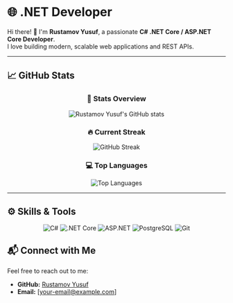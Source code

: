 # 🌐 .NET Developer  
Hi there! 👋 I'm **Rustamov Yusuf**, a passionate **C# .NET Core / ASP.NET Core Developer**.  
I love building modern, scalable web applications and REST APIs.  

---

## 📈 GitHub Stats  
<div align="center">

### 🌟 **Stats Overview**  
![Rustamov Yusuf's GitHub stats](https://github-readme-stats.vercel.app/api?username=rustamovy9&show_icons=true&theme=radical)  

### 🔥 **Current Streak**  
![GitHub Streak](https://github-readme-streak-stats.herokuapp.com/?user=rustamovy9&theme=radical)  

### 💻 **Top Languages**  
![Top Languages](https://github-readme-stats.vercel.app/api/top-langs/?username=rustamovy9&layout=compact&theme=radical)

</div>

---

## ⚙️ **Skills & Tools**  
<div align="center">
  
![C#](https://img.shields.io/badge/-C%23-239120?logo=c-sharp&logoColor=white&style=for-the-badge)
![.NET Core](https://img.shields.io/badge/-.NET_Core-512BD4?logo=.net&logoColor=white&style=for-the-badge)
![ASP.NET](https://img.shields.io/badge/-ASP.NET_Core-5C2D91?logo=.net&logoColor=white&style=for-the-badge)
![PostgreSQL](https://img.shields.io/badge/-PostgreSQL-336791?logo=postgresql&logoColor=white&style=for-the-badge)
![Git](https://img.shields.io/badge/-Git-F05032?logo=git&logoColor=white&style=for-the-badge)

</div>

## 📬 **Connect with Me**  
Feel free to reach out to me:  
- **GitHub:** [Rustamov Yusuf](https://github.com/rustamovy9)  
- **Email:** [your-email@example.com]  
